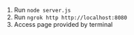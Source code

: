 1. Run `node server.js`
2. Run `ngrok http http://localhost:8080`
3. Access page provided by terminal
